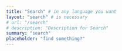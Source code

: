 ```yaml
---
title: "Search" # in any language you want
layout: "search" # is necessary
# url: "/search"
# description: "Description for Search"
summary: "search"
placeholder: "find something?"
---
```

